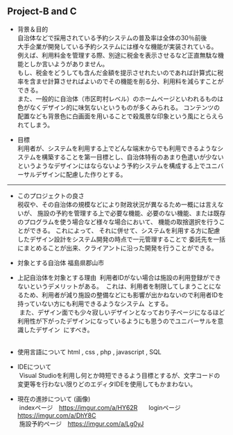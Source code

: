 ﻿Project-B and C
--
+ 背景＆目的  
 自治体などで採用されている予約システムの普及率は全体の30％前後  
 大手企業が開発している予約システムには様々な機能が実装されている。  
 例えば、利用料金を管理する際、別途に税金を表示させるなど正直無駄な機能としか言いようがありません。  
 もし、税金をどうしても含んだ金額を提示させれたいのであれば計算式に税率を含ませ計算させればよいのでその機能を削る分、利用料を減らすことができる。  
 また、一般的に自治体（市区町村レベル）のホームページといわれるものは色がなくデザイン的に味気ないというものが多くみられる。
 コンテンツの配置なども背景色に白画面を用いることで殺風景な印象という風にとらえられてしまう。

  
+ 目標  
 利用者が、システムを利用する上でどんな端末からでも利用できるようなシステムを構築することを第一目標とし、自治体特有のあまり色遣いが少ないというようなデザインにはならないよう予約システムを構成する上でユニバーサルデザインに配慮した作りとする。  
  
--------  
+ このプロジェクトの良さ  
 税収や、その自治体の規模などにより財政状況が異なるため一概には言えないが、
 施設の予約を管理する上で必要な機能、必要のない機能、または既存のプログラムを使う場合など様々な場合において、
 機能の取捨選択を行うことができる。
 これによって、
 それに併せて、システムを利用する方に配慮したデザイン設計をシステム開発の時点で一元管理することで
 委託先を一括にまとめることが出来、クライアントに沿った開発を行うことができる。
 
 + 対象とする自治体
 福島県郡山市
 
 + 上記自治体を対象とする理由
  利用者IDがない場合は施設の利用登録ができないというデメリットがある。
  これは、利用者を制限してしまうことになるため、利用者が減り施設の整備などにも影響が出かねないので利用者IDを持っていない方にも利用できるようなシステム
  とする。  
  また、デザイン面でも少々寂しいデザインとなっており子ページになるほど利用性が下がったデザインになっているようにも思うのでユニバーサルを意識したデザイン
  にすべき。  
  
 + 使用言語について
  html , css , php , javascript , SQL  
  
 + IDEについて  
  Visual Studioを利用し何とか時短できるよう目標とするが、文字コードの変更等を行わない限りどのエディタIDEを使用してもかまわない。  
  
 + 現在の進捗について (画像)  
  indexページ　https://imgur.com/a/HY62R  　
  loginページ　https://imgur.com/a/DhY8C  
  施設予約ページ　https://imgur.com/a/Lg0yJ  
